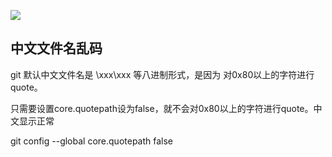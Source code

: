 
![](../../../resource/image/computer/soft/2021-05-23_19-07.png)

## 中文文件名乱码
git 默认中文文件名是 \xxx\xxx 等八进制形式，是因为 对0x80以上的字符进行quote。

只需要设置core.quotepath设为false，就不会对0x80以上的字符进行quote。中文显示正常

git config --global core.quotepath false